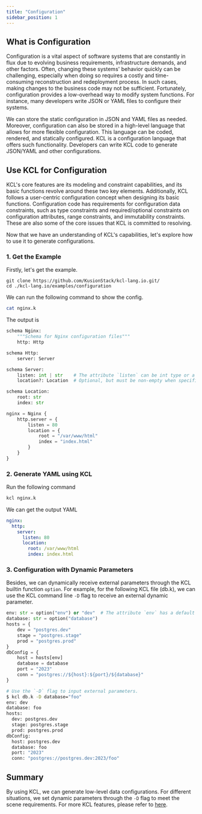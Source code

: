 ```yaml
---
title: "Configuration"
sidebar_position: 1
---
```


## What is Configuration

Configuration is a vital aspect of software systems that are constantly in flux due to evolving business requirements, infrastructure demands, and other factors. Often, changing these systems' behavior quickly can be challenging, especially when doing so requires a costly and time-consuming reconstruction and redeployment process. In such cases, making changes to the business code may not be sufficient. Fortunately, configuration provides a low-overhead way to modify system functions. For instance, many developers write JSON or YAML files to configure their systems.

We can store the static configuration in JSON and YAML files as needed. Moreover, configuration can also be stored in a high-level language that allows for more flexible configuration. This language can be coded, rendered, and statically configured. KCL is a configuration language that offers such functionality. Developers can write KCL code to generate JSON/YAML and other configurations.

## Use KCL for Configuration

KCL's core features are its modeling and constraint capabilities, and its basic functions revolve around these two key elements. Additionally, KCL follows a user-centric configuration concept when designing its basic functions. Configuration code has requirements for configuration data constraints, such as type constraints and required/optional constraints on configuration attributes, range constraints, and immutability constraints. These are also some of the core issues that KCL is committed to resolving.

Now that we have an understanding of KCL's capabilities, let's explore how to use it to generate configurations.

### 1. Get the Example

Firstly, let's get the example.

```shell
git clone https://github.com/KusionStack/kcl-lang.io.git/
cd ./kcl-lang.io/examples/configuration
```

We can run the following command to show the config.

```bash
cat nginx.k
```

The output is

```python
schema Nginx:
    """Schema for Nginx configuration files"""
    http: Http

schema Http:
    server: Server

schema Server:
    listen: int | str    # The attribute `listen` can be int type or a string type.
    location?: Location  # Optional, but must be non-empty when specified

schema Location:
    root: str
    index: str

nginx = Nginx {
    http.server = {
        listen = 80
        location = {
            root = "/var/www/html"
            index = "index.html"
        }
    }
}
```

### 2. Generate YAML using KCL

Run the following command

```bash
kcl nginx.k
```

We can get the output YAML

```yaml
nginx:
  http:
    server:
      listen: 80
      location:
        root: /var/www/html
        index: index.html
```

### 3. Configuration with Dynamic Parameters

Besides, we can dynamically receive external parameters through the KCL builtin function `option`. For example, for the following KCL file (db.k), we can use the KCL command line `-D` flag to receive an external dynamic parameter.

```python
env: str = option("env") or "dev"  # The attribute `env` has a default value "den"
database: str = option("database")
hosts = {
    dev = "postgres.dev"
    stage = "postgres.stage"
    prod = "postgres.prod"
}
dbConfig = {
    host = hosts[env]
    database = database
    port = "2023"
    conn = "postgres://${host}:${port}/${database}"
}
```

```bash
# Use the `-D` flag to input external parameters.
$ kcl db.k -D database="foo"
env: dev
database: foo
hosts:
  dev: postgres.dev
  stage: postgres.stage
  prod: postgres.prod
dbConfig:
  host: postgres.dev
  database: foo
  port: "2023"
  conn: "postgres://postgres.dev:2023/foo"
```

## Summary

By using KCL, we can generate low-level data configurations. For different situations, we set dynamic parameters through the `-D` flag to meet the scene requirements. For more KCL features, please refer to [here](/docs/reference/lang/tour).
